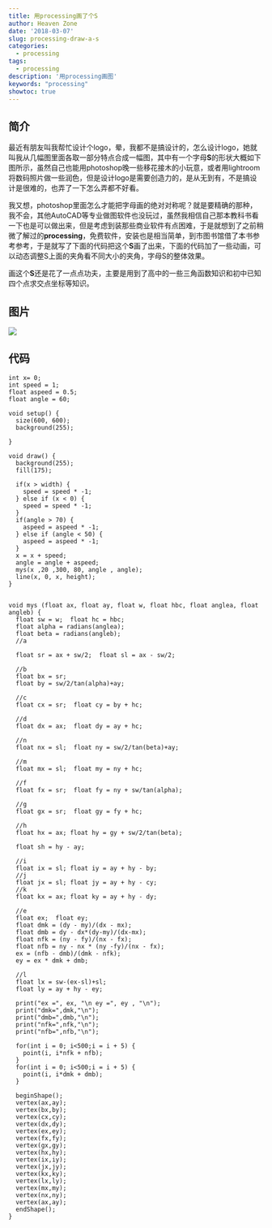 ```yaml
---
title: 用processing画了个S
author: Heaven Zone
date: '2018-03-07'
slug: processing-draw-a-s
categories:
  - processing
tags:
  - processing
description: '用processing画图'
keywords: "processing"
showtoc: true
---
```


## 简介

最近有朋友叫我帮忙设计个logo，晕，我都不是搞设计的，怎么设计logo，她就叫我从几幅图里面各取一部分特点合成一幅图，其中有一个字母**S**的形状大概如下图所示，虽然自己也能用photoshop晚一些移花接木的小玩意，或者用lightroom将数码照片做一些润色，但是设计logo是需要创造力的，是从无到有，不是搞设计是很难的，也弄了一下怎么弄都不好看。

我又想，photoshop里面怎么才能把字母画的绝对对称呢？就是要精确的那种，我不会，其他AutoCAD等专业做图软件也没玩过，虽然我相信自己那本教科书看一下也是可以做出来，但是考虑到装那些商业软件有点困难，于是就想到了之前稍微了解过的**processing**，免费软件，安装也是相当简单，到市图书馆借了本书参考参考，于是就写了下面的代码把这个**S**画了出来，下面的代码加了一些动画，可以动态调整S上面的夹角看不同大小的夹角，字母S的整体效果。

画这个**S**还是花了一点点功夫，主要是用到了高中的一些三角函数知识和初中已知四个点求交点坐标等知识。


## 图片

![](https://gitee.com/heavenzone/picturebed/raw/master/zhonghaoguang.com/2018/20180307-001-processing-s.png)


## 代码


```
int x= 0;
int speed = 1;
float aspeed = 0.5;
float angle = 60;

void setup() {
  size(600, 600);
  background(255);

}

void draw() {
  background(255);
  fill(175);
  
  if(x > width) {
    speed = speed * -1;
  } else if (x < 0) {
    speed = speed * -1;
  }
  if(angle > 70) {
    aspeed = aspeed * -1;
  } else if (angle < 50) {
    aspeed = aspeed * -1;
  }
  x = x + speed;
  angle = angle + aspeed;
  mys(x ,20 ,300, 80, angle , angle);
  line(x, 0, x, height);
}


void mys (float ax, float ay, float w, float hbc, float anglea, float angleb) {
  float sw = w;  float hc = hbc;
  float alpha = radians(anglea);
  float beta = radians(angleb);
  //a
  
  float sr = ax + sw/2;  float sl = ax - sw/2;
  
  //b
  float bx = sr;
  float by = sw/2/tan(alpha)+ay;
  
  //c
  float cx = sr;  float cy = by + hc;
  
  //d
  float dx = ax;  float dy = ay + hc;
  
  //n
  float nx = sl;  float ny = sw/2/tan(beta)+ay;
  
  //m
  float mx = sl;  float my = ny + hc;
  
  //f
  float fx = sr;  float fy = ny + sw/tan(alpha);
  
  //g
  float gx = sr;  float gy = fy + hc;
  
  //h
  float hx = ax; float hy = gy + sw/2/tan(beta);
  
  float sh = hy - ay;
  
  //i
  float ix = sl; float iy = ay + hy - by;
  //j
  float jx = sl; float jy = ay + hy - cy;
  //k 
  float kx = ax; float ky = ay + hy - dy;
  
  //e
  float ex;  float ey;
  float dmk = (dy - my)/(dx - mx);
  float dmb = dy - dx*(dy-my)/(dx-mx);
  float nfk = (ny - fy)/(nx - fx);
  float nfb = ny - nx * (ny -fy)/(nx - fx);
  ex = (nfb - dmb)/(dmk - nfk);
  ey = ex * dmk + dmb;
  
  //l
  float lx = sw-(ex-sl)+sl;
  float ly = ay + hy - ey;
  
  print("ex =", ex, "\n ey =", ey , "\n");
  print("dmk=",dmk,"\n");
  print("dmb=",dmb,"\n");
  print("nfk=",nfk,"\n");
  print("nfb=",nfb,"\n");
  
  for(int i = 0; i<500;i = i + 5) {
    point(i, i*nfk + nfb);
  }
  for(int i = 0; i<500;i = i + 5) {
    point(i, i*dmk + dmb);
  }
  
  beginShape();
  vertex(ax,ay);
  vertex(bx,by);
  vertex(cx,cy);
  vertex(dx,dy);
  vertex(ex,ey);
  vertex(fx,fy);
  vertex(gx,gy);
  vertex(hx,hy);
  vertex(ix,iy);
  vertex(jx,jy);
  vertex(kx,ky);
  vertex(lx,ly);
  vertex(mx,my);
  vertex(nx,ny);
  vertex(ax,ay);
  endShape();
}


```